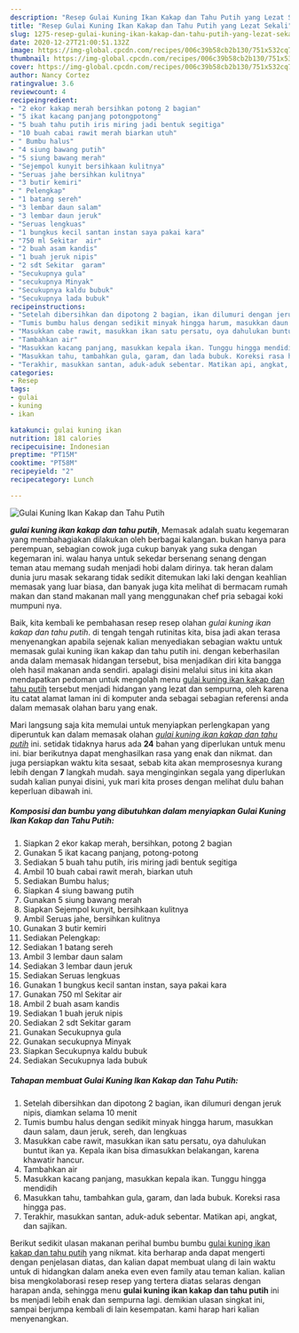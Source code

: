 ```yaml
---
description: "Resep Gulai Kuning Ikan Kakap dan Tahu Putih yang Lezat Sekali"
title: "Resep Gulai Kuning Ikan Kakap dan Tahu Putih yang Lezat Sekali"
slug: 1275-resep-gulai-kuning-ikan-kakap-dan-tahu-putih-yang-lezat-sekali
date: 2020-12-27T21:00:51.132Z
image: https://img-global.cpcdn.com/recipes/006c39b58cb2b130/751x532cq70/gulai-kuning-ikan-kakap-dan-tahu-putih-foto-resep-utama.jpg
thumbnail: https://img-global.cpcdn.com/recipes/006c39b58cb2b130/751x532cq70/gulai-kuning-ikan-kakap-dan-tahu-putih-foto-resep-utama.jpg
cover: https://img-global.cpcdn.com/recipes/006c39b58cb2b130/751x532cq70/gulai-kuning-ikan-kakap-dan-tahu-putih-foto-resep-utama.jpg
author: Nancy Cortez
ratingvalue: 3.6
reviewcount: 4
recipeingredient:
- "2 ekor kakap merah bersihkan potong 2 bagian"
- "5 ikat kacang panjang potongpotong"
- "5 buah tahu putih iris miring jadi bentuk segitiga"
- "10 buah cabai rawit merah biarkan utuh"
- " Bumbu halus"
- "4 siung bawang putih"
- "5 siung bawang merah"
- "Sejempol kunyit bersihkaan kulitnya"
- "Seruas jahe bersihkan kulitnya"
- "3 butir kemiri"
- " Pelengkap"
- "1 batang sereh"
- "3 lembar daun salam"
- "3 lembar daun jeruk"
- "Seruas lengkuas"
- "1 bungkus kecil santan instan saya pakai kara"
- "750 ml Sekitar  air"
- "2 buah asam kandis"
- "1 buah jeruk nipis"
- "2 sdt Sekitar  garam"
- "Secukupnya gula"
- "secukupnya Minyak"
- "Secukupnya kaldu bubuk"
- "Secukupnya lada bubuk"
recipeinstructions:
- "Setelah dibersihkan dan dipotong 2 bagian, ikan dilumuri dengan jeruk nipis, diamkan selama 10 menit"
- "Tumis bumbu halus dengan sedikit minyak hingga harum, masukkan daun salam, daun jeruk, sereh, dan lengkuas"
- "Masukkan cabe rawit, masukkan ikan satu persatu, oya dahulukan buntut ikan ya. Kepala ikan bisa dimasukkan belakangan, karena khawatir hancur."
- "Tambahkan air"
- "Masukkan kacang panjang, masukkan kepala ikan. Tunggu hingga mendidih"
- "Masukkan tahu, tambahkan gula, garam, dan lada bubuk. Koreksi rasa hingga pas."
- "Terakhir, masukkan santan, aduk-aduk sebentar. Matikan api, angkat, dan sajikan."
categories:
- Resep
tags:
- gulai
- kuning
- ikan

katakunci: gulai kuning ikan 
nutrition: 181 calories
recipecuisine: Indonesian
preptime: "PT15M"
cooktime: "PT58M"
recipeyield: "2"
recipecategory: Lunch

---
```



![Gulai Kuning Ikan Kakap dan Tahu Putih](https://img-global.cpcdn.com/recipes/006c39b58cb2b130/751x532cq70/gulai-kuning-ikan-kakap-dan-tahu-putih-foto-resep-utama.jpg)

<b><i>gulai kuning ikan kakap dan tahu putih</i></b>, Memasak adalah suatu kegemaran yang membahagiakan dilakukan oleh berbagai kalangan. bukan hanya para perempuan, sebagian cowok juga cukup banyak yang suka dengan kegemaran ini. walau hanya untuk sekedar bersenang senang dengan teman atau memang sudah menjadi hobi dalam dirinya. tak heran dalam dunia juru masak sekarang tidak sedikit ditemukan laki laki dengan keahlian memasak yang luar biasa, dan banyak juga kita melihat di bermacam rumah makan dan stand makanan mall yang menggunakan chef pria sebagai koki mumpuni nya.



Baik, kita kembali ke pembahasan resep resep olahan <i>gulai kuning ikan kakap dan tahu putih</i>. di tengah tengah rutinitas kita, bisa jadi akan terasa menyenangkan apabila sejenak kalian menyediakan sebagian waktu untuk memasak gulai kuning ikan kakap dan tahu putih ini. dengan keberhasilan anda dalam memasak hidangan tersebut, bisa menjadikan diri kita bangga oleh hasil makanan anda sendiri. apalagi disini melalui situs ini kita akan mendapatkan pedoman untuk mengolah menu <u>gulai kuning ikan kakap dan tahu putih</u> tersebut menjadi hidangan yang lezat dan sempurna, oleh karena itu catat alamat laman ini di komputer anda sebagai sebagian referensi anda dalam memasak olahan baru yang enak.


Mari langsung saja kita memulai untuk menyiapkan perlengkapan yang diperuntuk kan dalam memasak olahan <u><i>gulai kuning ikan kakap dan tahu putih</i></u> ini. setidak tidaknya harus ada <b>24</b> bahan yang diperlukan untuk menu ini. biar berikutnya dapat menghasilkan rasa yang enak dan nikmat. dan juga persiapkan waktu kita sesaat, sebab kita akan memprosesnya kurang lebih dengan <b>7</b> langkah mudah. saya menginginkan segala yang diperlukan sudah kalian punyai disini, yuk mari kita proses dengan melihat dulu bahan keperluan dibawah ini.

<!--inarticleads1-->

##### Komposisi dan bumbu yang dibutuhkan dalam menyiapkan Gulai Kuning Ikan Kakap dan Tahu Putih:

1. Siapkan 2 ekor kakap merah, bersihkan, potong 2 bagian
1. Gunakan 5 ikat kacang panjang, potong-potong
1. Sediakan 5 buah tahu putih, iris miring jadi bentuk segitiga
1. Ambil 10 buah cabai rawit merah, biarkan utuh
1. Sediakan  Bumbu halus;
1. Siapkan 4 siung bawang putih
1. Gunakan 5 siung bawang merah
1. Siapkan Sejempol kunyit, bersihkaan kulitnya
1. Ambil Seruas jahe, bersihkan kulitnya
1. Gunakan 3 butir kemiri
1. Sediakan  Pelengkap:
1. Sediakan 1 batang sereh
1. Ambil 3 lembar daun salam
1. Sediakan 3 lembar daun jeruk
1. Sediakan Seruas lengkuas
1. Gunakan 1 bungkus kecil santan instan, saya pakai kara
1. Gunakan 750 ml Sekitar  air
1. Ambil 2 buah asam kandis
1. Sediakan 1 buah jeruk nipis
1. Sediakan 2 sdt Sekitar  garam
1. Gunakan Secukupnya gula
1. Gunakan secukupnya Minyak
1. Siapkan Secukupnya kaldu bubuk
1. Sediakan Secukupnya lada bubuk




<!--inarticleads2-->

##### Tahapan membuat Gulai Kuning Ikan Kakap dan Tahu Putih:

1. Setelah dibersihkan dan dipotong 2 bagian, ikan dilumuri dengan jeruk nipis, diamkan selama 10 menit
1. Tumis bumbu halus dengan sedikit minyak hingga harum, masukkan daun salam, daun jeruk, sereh, dan lengkuas
1. Masukkan cabe rawit, masukkan ikan satu persatu, oya dahulukan buntut ikan ya. Kepala ikan bisa dimasukkan belakangan, karena khawatir hancur.
1. Tambahkan air
1. Masukkan kacang panjang, masukkan kepala ikan. Tunggu hingga mendidih
1. Masukkan tahu, tambahkan gula, garam, dan lada bubuk. Koreksi rasa hingga pas.
1. Terakhir, masukkan santan, aduk-aduk sebentar. Matikan api, angkat, dan sajikan.




Berikut sedikit ulasan makanan perihal bumbu bumbu <u>gulai kuning ikan kakap dan tahu putih</u> yang nikmat. kita berharap anda dapat mengerti dengan penjelasan diatas, dan kalian dapat membuat ulang di lain waktu untuk di hidangkan dalam aneka even even family atau teman kalian. kalian bisa mengkolaborasi resep resep yang tertera diatas selaras dengan harapan anda, sehingga menu <b>gulai kuning ikan kakap dan tahu putih</b> ini bs menjadi lebih enak dan sempurna lagi. demikian ulasan singkat ini, sampai berjumpa kembali di lain kesempatan. kami harap hari kalian menyenangkan.
